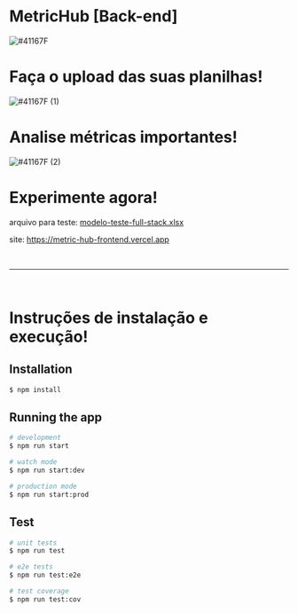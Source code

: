 # MetricHub [Back-end]

![#41167F](https://github.com/lucas-marques-0/MetricHub-frontend/assets/111307314/3004a1d5-9f94-448c-b065-415393927079)

# Faça o upload das suas planilhas!
![#41167F (1)](https://github.com/lucas-marques-0/MetricHub-frontend/assets/111307314/00443885-79a8-4476-9fe5-6865dbe74c34)

# Analise métricas importantes!
![#41167F (2)](https://github.com/lucas-marques-0/MetricHub-frontend/assets/111307314/0899f30c-31b2-4570-995e-4ac3c155f44f)

# Experimente agora!

arquivo para teste: [modelo-teste-full-stack.xlsx](https://github.com/lucas-marques-0/MetricHub-frontend/files/14012191/modelo-teste-full-stack.xlsx)

site: https://metric-hub-frontend.vercel.app

<br><hr><br>

# Instruções de instalação e execução!

## Installation

```bash
$ npm install
```

## Running the app

```bash
# development
$ npm run start

# watch mode
$ npm run start:dev

# production mode
$ npm run start:prod
```

## Test

```bash
# unit tests
$ npm run test

# e2e tests
$ npm run test:e2e

# test coverage
$ npm run test:cov
```
